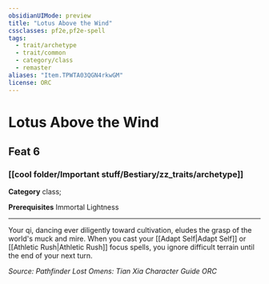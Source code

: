 ```yaml
---
obsidianUIMode: preview
title: "Lotus Above the Wind"
cssclasses: pf2e,pf2e-spell
tags:
  - trait/archetype
  - trait/common
  - category/class
  - remaster
aliases: "Item.TPWTA03QGN4rkwGM"
license: ORC
---
```

# Lotus Above the Wind
## Feat 6
### [[cool folder/Important stuff/Bestiary/zz_traits/archetype]]

**Category** class; 



**Prerequisites** Immortal Lightness
* * *
Your qi, dancing ever diligently toward cultivation, eludes the grasp of the world's muck and mire. When you cast your [[Adapt Self|Adapt Self]] or [[Athletic Rush|Athletic Rush]] focus spells, you ignore difficult terrain until the end of your next turn.

*Source: Pathfinder Lost Omens: Tian Xia Character Guide*
*ORC*